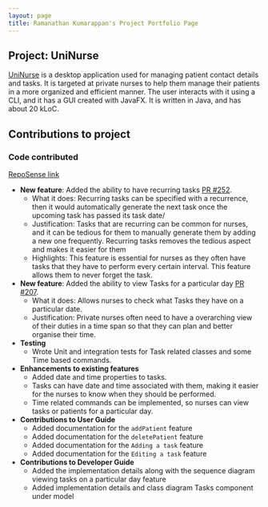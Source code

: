 ```yaml
---
layout: page
title: Ramanathan Kumarappan's Project Portfolio Page
---
```


## Project: UniNurse

[UniNurse](https://ay2223s1-cs2103t-t12-4.github.io/tp/) is a desktop application used for managing patient contact details and tasks.
It is targeted at private nurses to help them manage their patients in a more organized and efficient manner.
The user interacts with it using a CLI, and it has a GUI created with JavaFX. It is written in Java, and has about 20 kLoC.

## Contributions to project

### Code contributed
[RepoSense link](https://nus-cs2103-ay2223s1.github.io/tp-dashboard/?search=ramanathan0908&breakdown=true)
* **New feature**: Added the ability to have recurring tasks [PR #252](https://github.com/AY2223S1-CS2103T-T12-4/tp/pull/252).
  * What it does: Recurring tasks can be specified with a recurrence, then it would automatically generate the next task once the upcoming task has passed its task date/
  * Justification: Tasks that are recurring can be common for nurses, and it can be tedious for them to manually generate them by adding a new one frequently. Recurring tasks removes the tedious aspect and makes it easier for them
  * Highlights: This feature is essential for nurses as they often have tasks that they have to perform every certain interval. This feature allows them to never forget the task.
* **New feature**: Added the ability to view Tasks for a particular day [PR #207](https://github.com/AY2223S1-CS2103T-T12-4/tp/pull/207).
  * What it does: Allows nurses to check what Tasks they have on a particular date.
  * Justification: Private nurses often need to have a overarching view of their duties in a time span so that they can plan and better organise their time.
* **Testing**
  * Wrote Unit and integration tests for Task related classes and some Time based commands.
* **Enhancements to existing features**
  * Added date and time properties to tasks.
  * Tasks can have date and time associated with them, making it easier for the nurses to know when they should be performed.
  * Time related commands can be implemented, so nurses can view tasks or patients for a particular day.
* **Contributions to User Guide**
  * Added documentation for the `addPatient` feature
  * Added documentation for the `deletePatient` feature
  * Added documentation for the `Adding a task` feature
  * Added documentation for the `Editing a task` feature
* **Contributions to Developer Guide**
  * Added the implementation details along with the sequence diagram viewing tasks on a particular day feature
  * Added implementation details and class diagram Tasks component under model

